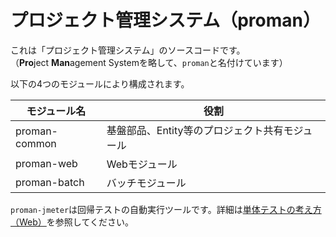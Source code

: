 # プロジェクト管理システム（proman）

これは「プロジェクト管理システム」のソースコードです。  
（**Pro**ject **Man**agement Systemを略して、`proman`と名付けています）

以下の4つのモジュールにより構成されます。

| モジュール名     | 役割                                           |
| ---------------- | ---------------------------------------------- |
| proman-common    | 基盤部品、Entity等のプロジェクト共有モジュール |
| proman-web       | Webモジュール                                  |
| proman-batch     | バッチモジュール                               |

`proman-jmeter`は回帰テストの自動実行ツールです。詳細は[単体テストの考え方（Web）](../../サンプルプロジェクト開発ガイド/PGUT工程/ut/単体テストの考え方（Web）.md)を参照してください。